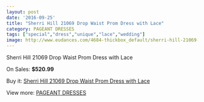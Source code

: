 ```yaml
---
layout: post
date: '2016-09-25'
title: "Sherri Hill 21069 Drop Waist Prom Dress with Lace"
category: PAGEANT DRESSES
tags: ["special","dress","unique","lace","wedding"]
image: http://www.eudances.com/4684-thickbox_default/sherri-hill-21069-drop-waist-prom-dress-with-lace.jpg
---
```

Sherri Hill 21069 Drop Waist Prom Dress with Lace

On Sales: **$520.99**
<a href="https://www.eudances.com/en/pageant-dresses/1578-sherri-hill-21069-drop-waist-prom-dress-with-lace.html"><amp-img layout="responsive" width="600" height="600" src="//www.eudances.com/4684-thickbox_default/sherri-hill-21069-drop-waist-prom-dress-with-lace.jpg" alt="Sherri Hill 21069 Drop Waist Prom Dress with Lace 0" /></a>

Buy it: [Sherri Hill 21069 Drop Waist Prom Dress with Lace](https://www.eudances.com/en/pageant-dresses/1578-sherri-hill-21069-drop-waist-prom-dress-with-lace.html "Sherri Hill 21069 Drop Waist Prom Dress with Lace")

View more: [PAGEANT DRESSES](https://www.eudances.com/en/16-pageant-dresses "PAGEANT DRESSES")